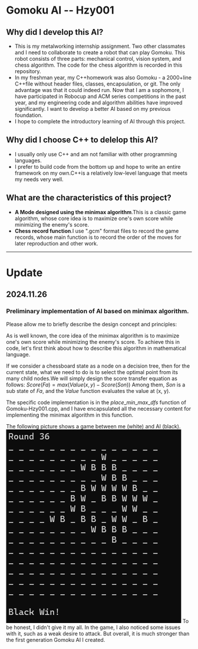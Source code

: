 # Gomoku AI -- Hzy001
## Why did I develop this AI?
+ This is my metalworking internship assignment. Two other classmates and I need to collaborate to create a robot that can play Gomoku. This robot consists of three parts: mechanical control, vision system, and chess algorithm. The code for the chess algorithm is recorded in this repository.
+ In my freshman year, my C++homework was also Gomoku - a 2000+line C++file without header files, classes, encapsulation, or git. The only advantage was that it could indeed run. Now that I am a sophomore, I have participated in Robocup and ACM series competitions in the past year, and my engineering code and algorithm abilities have improved significantly. I want to develop a better AI based on my previous foundation.
+ I hope to complete the introductory learning of AI through this project.

## Why did I choose C++ to delelop this AI?
+ I usually only use C++ and am not familiar with other programming languages.
+ I prefer to build code from the bottom up and hope to write an entire framework on my own.C++is a relatively low-level language that meets my needs very well.

## What are the characteristics of this project?
+ **A Mode designed using the minimax algorithm**.This is a classic game algorithm, whose core idea is to maximize one's own score while minimizing the enemy's score.
+ **Chess record function**.I use ".gcm" format files to record the game records, whose main function is to record the order of the moves for later reproduction and other work.

---
# Update
## 2024.11.26
### Preliminary implementation of AI based on minimax algorithm.

Please allow me to briefly describe the design concept and principles:

As is well known, the core idea of the minimax algorithm is to maximize one's own score while minimizing the enemy's score. To achieve this in code, let's first think about how to describe this algorithm in mathematical language.

If we consider a chessboard state as a node on a decision tree, then for the current state, what we need to do is to select the optimal point from its many child nodes.We will simply design the score transfer equation as follows:
$Score(Fa) = max(Value(x,y)-Score(Son))$
Among them, $Son$ is a sub state of $Fa$, and the $Value$ function evaluates the value at (x, y).

The specific code implementation is in the $place$\_$min$\_$max$_$dfs$ function of Gomoku-Hzy001.cpp, and I have encapsulated all the necessary content for implementing the minimax algorithm in this function.

The following picture shows a game between me (white) and AI (black).
![minimax_demo](src\png\minimax_demo.png)
To be honest, I didn't give it my all. In the game, I also noticed some issues with it, such as a weak desire to attack. But overall, it is much stronger than the first generation Gomoku AI I created.